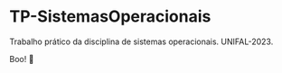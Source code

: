 # TP-SistemasOperacionais
Trabalho prático da disciplina de sistemas operacionais. UNIFAL-2023.

Boo! 👻
